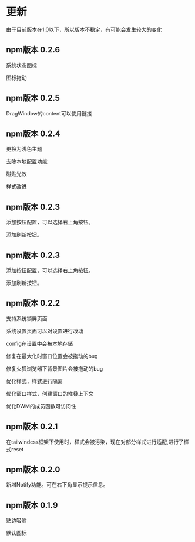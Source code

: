 <!--
 * @Author: zhangweiyuan-Royal
 * @LastEditTime: 2022-06-12 12:42:01
 * @Description: 
 * @FilePath: /vue3-win10-md/docs/update/README.md
-->


<!-- # Usage -->
# 更新 
由于目前版本在1.0以下，所以版本不稳定，有可能会发生较大的变化
## npm版本 0.2.6

系统状态图标

图标拖动

## npm版本 0.2.5

DragWindow的content可以使用链接

## npm版本 0.2.4

更换为浅色主题

去除本地配置功能

磁贴光效

样式改进

## npm版本 0.2.3

添加按钮配置，可以选择右上角按钮。

添加刷新按钮。

## npm版本 0.2.3

添加按钮配置，可以选择右上角按钮。

添加刷新按钮。


## npm版本 0.2.2

支持系统锁屏页面

系统设置页面可以对设置进行改动

config在设置中会被本地存储

修复在最大化时窗口位置会被拖动的bug

修复火狐浏览器下背景图片会被拖动的bug

优化样式，样式进行隔离

优化窗口样式，创建窗口的堆叠上下文

优化DWM的成员函数可访问性

## npm版本 0.2.1
在tailwindcss框架下使用时，样式会被污染，现在对部分样式进行适配,进行了样式reset

## npm版本 0.2.0
新增Notify功能。可在右下角显示提示信息。

## npm版本 0.1.9
贴边吸附

默认图标
